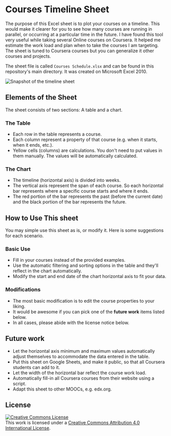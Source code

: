 
# Courses Timeline Sheet

The purpose of this Excel sheet is to plot your courses on a timeline. This would make it clearer for you to see how many courses are running in parallel, or occurring at a particular time in the future. I have found this tool very useful while taking several Online courses on Coursera. It helped me estimate the work load and plan when to take the courses I am targeting. The sheet is tuned to Coursera courses but you can generalize it other courses and projects.

The sheet file is called `Courses Schedule.xlsx` and can be found in this repository's main directory. It was created on Microsoft Excel 2010. 

![Snapshot of the timeline sheet](https://github.com/alkashef/coursestimeline/raw/master/Snapshot.png)

## Elements of the Sheet

The sheet consists of two sections: A table and a chart.

### The Table

- Each row in the table represents a course.
- Each column represent a property of that course (e.g. when it starts, when it ends, etc.).
- Yellow cells (columns) are calculations. You don't need to put values in them manually. The values will be automatically calculated.

### The Chart

- The timeline (horizontal axis) is divided into weeks. 
- The vertical axis represent the span of each course. So each horizontal bar represents where a specific course starts and where it ends.
- The red portion of the bar represents the past (before the current date) and the black portion of the bar represents the future.

## How to Use This sheet

You may simple use this sheet as is, or modify it. Here is some suggestions for each scenario. 

### Basic Use

- Fill in your courses instead of the provided examples. 
- Use the automatic filtering and sorting options in the table and they'll reflect in the chart automatically.
- Modify the start and end date of the chart horizontal axis to fit your data.

### Modifications

- The most basic modification is to edit the course properties to your liking.  
- It would be awesome if you can pick one of the **future work** items listed below.
- In all cases, please abide with the license notice below.

## Future work

- Let the horizontal axis minimum and maximum values automatically adjust themselves to accommodate the data entered in the table.
- Put this sheet on Google Sheets, and make it public, so that all Coursera students can add to it.
- Let the width of the horizontal bar reflect the course work load.
- Automatically fill-in all Coursera courses from their website using a script.
- Adapt this sheet to other MOOCs, e.g. edx.org.

## License 

<a rel="license" href="http://creativecommons.org/licenses/by/4.0/"><img alt="Creative Commons License" style="border-width:0" src="https://i.creativecommons.org/l/by/4.0/88x31.png" /></a><br />This work is licensed under a <a rel="license" href="http://creativecommons.org/licenses/by/4.0/">Creative Commons Attribution 4.0 International License</a>.

